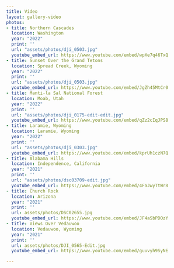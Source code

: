 ```yaml
---
title: Video
layout: gallery-video
photos:
- title: Northern Cascades
  location: Washington
  year: "2022"
  print: ''
  url: "assets/photos/dji_0503.jpg"
  youtube_embed_url: https://www.youtube.com/embed/wpXe7q46TxQ
- title: Sunset Over the Grand Tetons
  location: Spread Creek, Wyoming
  year: "2022"
  print: ''
  url: "assets/photos/dji_0503.jpg"
  youtube_embed_url: https://www.youtube.com/embed/JgZh45MtCr0
- title: Manti-la Sal National Forest
  location: Moab, Utah
  year: "2022"
  print: ''
  url: "assets/photos/dji_0175-edit-edit.jpg"
  youtube_embed_url: https://www.youtube.com/embed/qZz2cIqJPS8
- title: Laramie, Wyoming
  location: Laramie, Wyoming
  year: "2022"
  print: ''
  url: "assets/photos/dji_0303.jpg"
  youtube_embed_url: https://www.youtube.com/embed/kprUh1czN7Q
- title: Alabama Hills
  location: Independence, California
  year: "2021"
  print: ''
  url: "assets/photos/dsc03709-edit.jpg"
  youtube_embed_url: https://www.youtube.com/embed/4FaJwyTtWr8
- title: Church Rock
  location: Arizona
  year: "2021"
  print: ''
  url: assets/photos/DSC02655.jpg
  youtube_embed_url: https://www.youtube.com/embed/JF4aSbPDOzY
- title: Views Over Vedauwoo
  location: Vedauwoo, Wyoming
  year: "2021"
  print: ''
  url: assets/photos/DJI_0565-Edit.jpg
  youtube_embed_url: https://www.youtube.com/embed/guuvyh9SyNE

---
```

